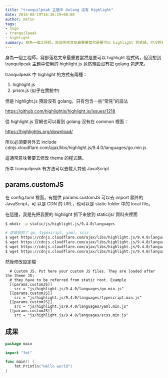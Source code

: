 ```yaml
---
title: "tranquilpeak 主題中 Golang 沒有 Highlight"
date: 2018-08-19T16:36:19+08:00
author: mkfsn
tags:
- hugo
- tranquilpeak
- highlight
summary: 身為一個工程師，寫部落格文章最重要當然是要可以 highlight 程式碼，但沒想到 tranquilpeak 主題中使用的 highlight.js 竟然預設沒有把 golang 包進來。
---
```


身為一個工程師，寫部落格文章最重要當然是要可以 highlight 程式碼，但沒想到
tranquilpeak 主題中使用的 highlight.js 竟然預設沒有把 golang 包進來。

<!--more-->

tranquilpeak 中 highlight 的方式有兩種：

1. highlight.js
2. prism.js (似乎在實驗中)

但是 highlight.js 預設沒有 golang，只有包含一些“常見”的語法

https://github.com/highlightjs/highlight.js/issues/1218

從 highlight.js 官網也可以看到 golang 沒有在 common 裡面：

https://highlightjs.org/download/

所以必須要另外去 include cdnjs.cloudflare.com/ajax/libs/highlight.js/9.4.0/languages/go.min.js

這通常意味著要去修改 theme 的程式碼。

所幸 tranquilpeak 有方法可以去載入其他 JavaScript

## params.customJS

在 config.toml 裡面，有提供 params.customJS 可以去 import 額外的 JavaScript，可
以是 CDN 的 URL，也可以是 static folder 中的 local file。

在這邊，我是先把我要的 highlight 抓下來放到 static/js/ 資料夾裡面

```bash
$ mkdir -p static/js/highlight.js/9.4.0/languages

# 這邊我抓了 go, typescript, yaml, scss
$ wget https://cdnjs.cloudflare.com/ajax/libs/highlight.js/9.4.0/languages/go.min.js -P static/js/highlight.js/9.4.0/languages
$ wget https://cdnjs.cloudflare.com/ajax/libs/highlight.js/9.4.0/languages/typescript.min.js -P static/js/highlight.js/9.4.0/languages
$ wget https://cdnjs.cloudflare.com/ajax/libs/highlight.js/9.4.0/languages/yaml.min.js -P static/js/highlight.js/9.4.0/languages
$ wget https://cdnjs.cloudflare.com/ajax/libs/highlight.js/9.4.0/languages/scss.min.js -P static/js/highlight.js/9.4.0/languages
```

然後修改設定檔

```
  # Custom JS. Put here your custom JS files. They are loaded after the theme JS;
  # they have to be referred from static root. Example
  [[params.customJS]]
    src = "js/highlight.js/9.4.0/languages/go.min.js"
  [[params.customJS]]
    src = "js/highlight.js/9.4.0/languages/typescript.min.js"
  [[params.customJS]]
    src = "js/highlight.js/9.4.0/languages/yaml.min.js"
  [[params.customJS]]
    src = "js/highlight.js/9.4.0/languages/scss.min.js"
```

## 成果

```go
package main

import "fmt"

func main() {
    fmt.Println("Hello world")
}
```
